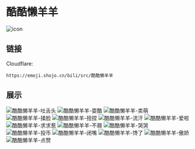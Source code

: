 # 酷酷懒羊羊
![icon](https://emoji.shojo.cn/bili/src/酷酷懒羊羊/icon.png)
## 链接
Cloudflare:
```
https://emoji.shojo.cn/bili/src/酷酷懒羊羊
```
## 展示
![酷酷懒羊羊-吐舌头](https://emoji.shojo.cn/bili/src/酷酷懒羊羊/酷酷懒羊羊-吐舌头.png)
![酷酷懒羊羊-耍酷](https://emoji.shojo.cn/bili/src/酷酷懒羊羊/酷酷懒羊羊-耍酷.png)
![酷酷懒羊羊-卖萌](https://emoji.shojo.cn/bili/src/酷酷懒羊羊/酷酷懒羊羊-卖萌.png)
![酷酷懒羊羊-揉脸](https://emoji.shojo.cn/bili/src/酷酷懒羊羊/酷酷懒羊羊-揉脸.png)
![酷酷懒羊羊-扭捏](https://emoji.shojo.cn/bili/src/酷酷懒羊羊/酷酷懒羊羊-扭捏.png)
![酷酷懒羊羊-流汗](https://emoji.shojo.cn/bili/src/酷酷懒羊羊/酷酷懒羊羊-流汗.png)
![酷酷懒羊羊-爱啦](https://emoji.shojo.cn/bili/src/酷酷懒羊羊/酷酷懒羊羊-爱啦.png)
![酷酷懒羊羊-求求惹](https://emoji.shojo.cn/bili/src/酷酷懒羊羊/酷酷懒羊羊-求求惹.png)
![酷酷懒羊羊-不屑](https://emoji.shojo.cn/bili/src/酷酷懒羊羊/酷酷懒羊羊-不屑.png)
![酷酷懒羊羊-哭哭](https://emoji.shojo.cn/bili/src/酷酷懒羊羊/酷酷懒羊羊-哭哭.png)
![酷酷懒羊羊-投币](https://emoji.shojo.cn/bili/src/酷酷懒羊羊/酷酷懒羊羊-投币.png)
![酷酷懒羊羊-闭嘴](https://emoji.shojo.cn/bili/src/酷酷懒羊羊/酷酷懒羊羊-闭嘴.png)
![酷酷懒羊羊-馋了](https://emoji.shojo.cn/bili/src/酷酷懒羊羊/酷酷懒羊羊-馋了.png)
![酷酷懒羊羊-傲娇](https://emoji.shojo.cn/bili/src/酷酷懒羊羊/酷酷懒羊羊-傲娇.png)
![酷酷懒羊羊-点赞](https://emoji.shojo.cn/bili/src/酷酷懒羊羊/酷酷懒羊羊-点赞.png)
